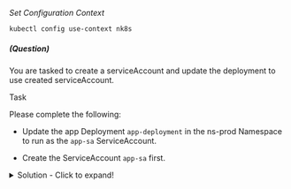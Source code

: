 
*_Set Configuration Context_*

`kubectl config use-context nk8s`

##### (Question)
You are tasked to create a serviceAccount and update the deployment to use created serviceAccount.

Task

Please complete the following:

- Update the app Deployment `app-deployment` in the ns-prod Namespace to run as the `app-sa` ServiceAccount.

- Create the ServiceAccount `app-sa` first.


<details>
<summary>
Solution - Click to expand!
</summary>

```yaml
# TBC

```

</details>